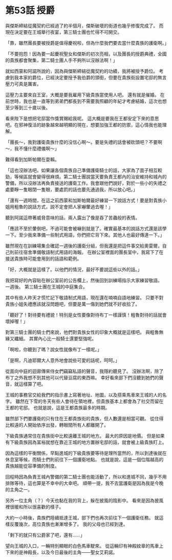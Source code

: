 # 第53話 授爵

與傑斯締結從魔契約已經過了約半個月，傑斯破壞的街道也幾乎修復完成了。
而現在決定要在王城舉行夜宴，第三騎士團也忙得不可開交。

「靠，雖然團長要被授爵是值得慶祝啦，但為什麼我們要去當什麼貴族的護衛啊。」

「不要抱怨！因為要一起慶祝聖女和傑斯的初次亮相，以及團長的授爵典禮，全國的貴族都會聚集，第二騎士團人手不夠所以沒辦法啊！」

就如西蒙和阿諾所說的，因為與傑斯締結從魔契約的功績，我將被授予爵位。
考慮到我本家的爵位，已經決定要授予我伯爵的頭銜，但要在貴族街設置宅邸的無言壓力可真是厲害。

這壓力主要來自王室，大概是要我雇用下級貴族當使用人吧。
還有就是催婚。
在前世時，我也是一直等到弟弟們都長到不需要我照顧的年紀才考慮結婚，這次也想至少等到三十歲以後。

看來陛下是想把宅邸當作獎賞賜給我呢。
這大概是要我在王都安定下來的意思吧。在邪神復活的跡象越來越明顯的現在，想要加強王都的防禦，這心情我也能理解。

「團長～，我對護衛貴族什麼的沒信心啊～。要是失禮的話會被砍頭吧？不要啊～，我不懂什麼禮儀啊～」

難得看到加斯帕爾在耍賴。

「這也沒辦法吧。如果讓各個貴族自己準備護衛騎士的話，大家為了面子相互較勁，等候區就會變得很麻煩。第二騎士團說當天要負責王都內的治安維持和城內的警備，所以沒辦法再負責接送的護衛工作。我會跟他們說好，對於一些小的失禮之處要睜一隻眼閉一隻眼，要處罰的話也要先通過我，所以放心吧。」

「還有一週時間，在這之前西蒙和加斯帕爾最好練習一下說話方式！要是對貴族小姐用粗魯的說話方式，說不定會把人家嚇暈過去喔！」

聽到阿諾這帶著威脅意味的話，兩人露出了像是吞了苦蟲般的表情。

「應該不至於暈倒吧，不過可能會被嚇到就是了。確實最基本的說話方式還是該學一下。至少我來準備一些制式用語，你們把它背下來。其他人也最好傳達一下。」

雖然現在在訓練場集合確認一週後的護衛分組，但我還是把這件事交給奧雷爾，自己則前往宿舍準備敬語制式用語的海報。
在辦公室裡面的團長室中，我寫下了在接送貴族時可能會用到的話語和範例。

「好，大概就是這樣了。以他們的情況，最好不要說這些以外的話。」

我把寫好的內容貼在辦公室前的公告欄上，然後回到訓練場指示大家練習敬語。
一週後。
第三騎士團在王城的中庭集合。

其中有些人昨天才慌忙記下敬語制式用語，現在還在喃喃自語地練習。
只要不對貴族小姐失禮應該就沒問題吧，但要是萬一傷到她們就不好收拾了。

「聽好了！對待要有禮貌！特別是女性要像對待布丁一樣謹慎！粗魯對待的話就會壞掉喔！」

對第三騎士團的騎士們來說，他們對貴族女性的印象大概就是這樣吧。
與粗魯無緣又纖細。
其實內心比一般騎士還要堅強呢。

「啊啦，你聽到了嗎？說女性就像布丁一樣呢。」

「是啊，凡迪耶爾大人意外地會說些可愛的話呢，呵呵。」

從面向中庭的迴廊傳來侍女們竊竊私語的聲音，我隱約聽見了。
沒辦法啊，除了布丁之外我想不到其他可以代替豆腐的東西嘛。
幸好看來部下們沒聽到她們的聲音，就這樣算了吧。

王城的事務官交給我們的指示書上寫著地址、地圖，以及搭乘馬車來王城的人的名字。
雖然在下雪的冬天有些人會待在領地裡，但貴族基本上都會為了社交而留在王都的宅邸。
也就是說，這是王都貴族最多的時期。

雖然部下們要護衛的只有住在王都貴族街的貴族，但人數還是相當可觀。
從住得比較遠的人開始依序出發，轉眼間所有人都離開了。

下級貴族通常住在貴族街中比較遠離王城的地方。
最大的原因是地價。
但是如果有下級貴族因為富裕就想在靠近王城的地方置辦宅邸的話，就會被上級貴族盯上。

因為這樣的平衡關係，早點進城的下級貴族要等待是理所當然的，所以到達後就在休息室等候，而騎士們則前往下一個護衛地點。
也就是說，這是一個位階越高的貴族越能從容準備的制度。

回程時因為負責王城內警備的第二騎士團也能活動了，所以和進城不同，幾乎不用排隊等待，這也算是不幸中的大幸吧。
順帶一提，我不去當護衛是因為我是今晚的主角之一。

另外一位主角（？）今天也黏在我的背上，躲在披風的陰影中。
看來是因為披風裡很暖和所以很喜歡的樣子。

大約一小時後，貴族們陸續抵達王城，部下們也再次前往下一個護衛任務。
就這樣反覆幾次，高位貴族也漸漸增多了。
我的父母也已經到達。

「剩下的就只有公爵家了吧，還有……」

望向王城的入口，一輛特別顯眼的白色馬車駛來。
從這輛印有神殿紋章的馬車上下來的是神殿長，以及今日最後的主角——聖女艾莉諾。